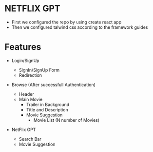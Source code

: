 # NETFLIX GPT
-   First we configured the repo by using create react app
-   Then we configured talwind css according to the framework guides

# Features 
-   Login/SignUp
    -   SignIn/SignUp Form
    -   Redirection


-   Browse (After successfull Authentication)
    - Header
    - Main Movie
        -   Trailer in Background
        -   Title and Description
        -   Movie Suggestion
            -   Movie List (N number of Movies)

-   NetFlix GPT
    - Search Bar
    - Movie Suggestion



